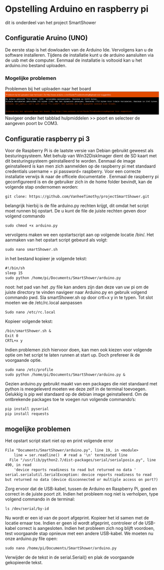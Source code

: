 # Opstelling Arduino en raspberry pi

dit is onderdeel van het project SmartShower

## Configuratie Aruino (UNO)

De eerste stap is het dowloaden van de Arduino Ide. Vervolgens kan u de software installeren. Tijdens de installatie kunt u de arduino aansluiten via de usb met de computer. Eenmaal de installatie is voltooid kan u het arduino.ino  bestand uploaden.
### Mogelijke problemen
Problemen bij het uploaden naar het board
![alt text](https://github.com/VanheeTimothy/projectSmartShower/blob/master/RPi/error.png)
Navigeer onder het tabblad hulpmiddelen >> poort en selecteer de aangeven poort bv COM3.

## Configuratie raspberry pi 3
Voor de Raspberry Pi is de laatste versie van Debian  gebruikt geweest als besturingsysteem. Met behulp van Win32DiskImager dient de SD kaart met dit besturingsysteem geinstalleerd te worden. Eenmaal de image geinstalleerd is kan men zich aanmelden op de raspberry pi met standaard credentials username = pi password= raspberry. Voor een correcte installatie verwijs ik naar de officele documentatie .
Eenmaal de raspberry pi geconfigureerd is en de gebruiker zich in de home folder bevindt, kan de volgende stap ondernomen worden:
```
git clone: https://github.com/VanheeTimothy/projectSmartShower.git
```
belangrijk hierbij is de file arduino.py rechten krijgt, dit omdat het script moet runnen bij opstart. De u kunt de file de juiste rechten geven door volgend commando
```
sudo chmod +x arduino.py
```
vervolgens maken we een opstartscript aan op volgende locatie /bin/. Het aanmaken van het opstart script gebeurd als volgt: 
```
sudo nano smartShower.sh
```
in het bestand kopieer je volgende tekst: 
```
#!/bin/sh
sleep 15
sudo python /home/pi/Documents/SmartShower/arduino.py
```
noot: het pad van het .py file kan anders zijn dan deze van uw pi om de juiste directory te vinden navigeer naar Arduino.py en gebruik volgend commando pwd.
Sla smartShower.sh op door crtl+x y in te typen. Tot slot moeten we de /etc/rc.local aanpassen
```
Sudo nano /etc/rc.local
```
Kopieer volgende tekst:
```
/bin/smartShower.sh &
Exit 0
CRTL+x y
```
Indien problemen zich hiervoor doen, kan men ook kiezen voor volgende optie om het script te laten runnen at start up. Doch prefereer ik de voorgaande optie.
```
sudo nano /etc/profile
sudo python /home/pi/Documents/SmartShower/arduino.py &
```
Gezien arduino.py gebruikt maakt van een packages die niet standaard met python is meegeleverd moeten we deze zelf in de terminal toevoegen. Gelukkig is pip wel standaard op de debian image geinstalleerd. Om de ontbrekende packages toe te voegen run volgende commando’s:
```
pip install pyserial
pip install requests
```

## mogelijke problemen
Het opstart script start niet op en print volgende error
```
File "Documents/SmartShower/arduino.py", line 19, in <module>
    line = ser.readline()  # read a '\n' terminated line
  File "/usr/lib/python2.7/dist-packages/serial/serialposix.py", line 490, in read
    'device reports readiness to read but returned no data '
serial.serialutil.SerialException: device reports readiness to read but returned no data (device disconnected or multiple access on port?)

```
Zorg ervoor dat de USB-kabel, tussen de Arduino en Raspberry Pi, goed en correct in de juiste poort zit. Indien het probleem nog niet is verholpen, type volgend commando in de terminal:
```
ls /dev/serial/by-id
```
Nu wordt er een id van de poort afgeprint. Kopieer het id samen met de locatie ernaar toe. Indien er geen id wordt afgeprint, controleer of de USB-kabel correct is aangesloten. Indien het probleem zich nog blijft voordoen, test voorgaande stap opnieuw met een andere USB-kabel.
We moeten nu onze arduino.py file open:

```
sudo nano /home/pi/Documents/SmartShower/arduino.py
```
Verwijder de de tekst in de serial.Serial()  en plak de voorgaande gekopieerde tekst.

